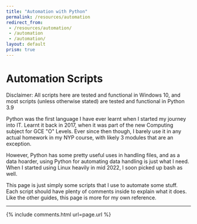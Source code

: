 ```yaml
---
title: "Automation with Python"
permalink: /resources/automation
redirect_from:
 - /resources/automation/
 - /automation
 - /automation/
layout: default
prism: true
---
```

# Automation Scripts 

Disclaimer: All scripts here are tested and functional in Windows 10, and most scripts (unless otherwise stated) are tested and functional in Python 3.9

Python was the first language I have ever learnt when I started my journey into IT. Learnt it back in 2017, when it was part of the new Computing subject for GCE "O" Levels. Ever since then though, I barely use it in any actual homework in my NYP course, with likely 3 modules that are an exception.

However, Python has some pretty useful uses in handling files, and as a data hoarder, using Python for automating data handling is just what I need. When I started using Linux heavily in mid 2022, I soon picked up bash as well. 

This page is just simply some scripts that I use to automate some stuff. Each script should have plenty of comments inside to explain what it does. Like the other guides, this page is more for my own reference.
<hr>

<ul id="scripts_list"></ul>

<div id="scripts_content">
</div>

<script>
function slugify(e){return String(e).normalize("NFKD").replace(/[\u0300-\u036f]/g,"").trim().toLowerCase().replace(/[^a-z0-9 -]/g,"").replace(/\s+/g,"-").replace(/-+/g,"-")}

listResults();
async function listResults(){
  let intakeText = "";
  const response = await fetch("https://api.github.com/repos/arialhamed/convenience/contents/");
  const all = await response.json();
  const allSecondLayer = all.filter(object => {
    return object["type"] == "dir";
  })
  allSecondLayer.forEach(addToHTML);
}
async function addToHTML(details){
  if (details["type"] == "dir"){
    const directory = await fetch(details["url"]);
    const directoryList = await directory.json();
    directoryList.forEach(addToHTML);
  } else {
    // console.log(details["download_url"])
    const responseFile = await fetch(details["download_url"]);
    const responseContent = await responseFile.text();
    document.getElementById("scripts_content").innerHTML += "\
      <h3 id=\"" + slugify(details["name"]) + "\"><a href=\"" + details["download_url"] + "\" target=\"_blank\">" + details["name"] + "</a></h3> \
      <pre class=\"lang-" + details["name"].split('.').pop() + "\" id=\"" + details["sha"] + "\">" + responseContent + "</pre> \
      <br><br> \
    ";
    document.getElementById("scripts_list").innerHTML += "<li><a href=\"#" + slugify(details["name"]) + "\">" + details["name"] + "</a></li>";
    Prism.highlightElement(document.getElementById(details["sha"]));
  }
}
</script>


<script src="https://unpkg.com/prismjs@1.29.0/components/prism-core.min.js"></script>
<script src="https://unpkg.com/prismjs@1.29.0/plugins/autoloader/prism-autoloader.min.js"></script>
<script src="https://unpkg.com/prismjs@1.29.0/plugins/file-highlight/prism-file-highlight.min.js"></script>
<script src="https://unpkg.com/prismjs@1.29.0/plugins/copy-to-clipboard/prism-copy-to-clipboard.min.js"></script>

{% include comments.html url=page.url %}